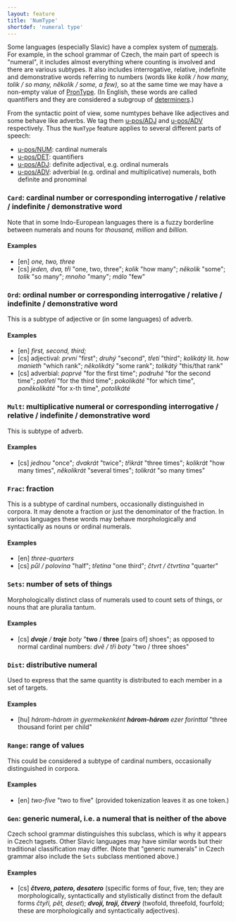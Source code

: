 ```yaml
---
layout: feature
title: 'NumType'
shortdef: 'numeral type'
---
```


Some languages (especially Slavic) have a complex system of
[numerals](u-pos/NUM). For example, in the school grammar of Czech,
the main part of speech is "numeral", it includes almost everything
where counting is involved and there are various subtypes. It also
includes interrogative, relative, indefinite and demonstrative words
referring to numbers (words like _kolik / how many, tolik / so many,
několik / some, a few),_ so at the same time we may have a non-empty
value of [PronType]().  (In English, these words are called
quantifiers and they are considered a subgroup of
[determiners](u-pos/DET).)

From the syntactic point of view, some numtypes behave like adjectives
and some behave like adverbs. We tag them [u-pos/ADJ]() and
[u-pos/ADV]() respectively. Thus the `NumType` feature applies to
several different parts of speech:

* [u-pos/NUM](): cardinal numerals
* [u-pos/DET](): quantifiers
* [u-pos/ADJ](): definite adjectival, e.g. ordinal numerals
* [u-pos/ADV](): adverbial (e.g. ordinal and multiplicative) numerals, both definite and pronominal

### `Card`: cardinal number or corresponding interrogative / relative / indefinite / demonstrative word

Note that in some Indo-European languages there is a fuzzy borderline
between numerals and nouns for _thousand, million_ and _billion._

#### Examples

* [en] _one, two, three_ 
* [cs] _jeden, dva, tři_ "one, two, three"; _kolik_ "how many";
  _několik_ "some"; _tolik_ "so many"; _mnoho_ "many"; _málo_ "few"

### `Ord`: ordinal number or corresponding interrogative / relative / indefinite / demonstrative word

This is a subtype of adjective or (in some languages) of adverb.

#### Examples

* [en] _first, second, third;_ 
* [cs] adjectival: _první_ "first"; _druhý_ "second", _třetí_ "third";
  _kolikátý_ lit. _how manieth_ "which rank"; _několikátý_ "some
  rank"; _tolikátý_ "this/that rank"
* [cs] adverbial: _poprvé_ "for the first time"; _podruhé_ "for the
  second time"; _potřetí_ "for the third time"; _pokolikáté_ "for
  which time", _poněkolikáté_ "for x-th time", _potolikáté_

### `Mult`: multiplicative numeral or corresponding interrogative / relative / indefinite / demonstrative word

This is subtype of adverb.

#### Examples

* [cs] _jednou_ "once"; _dvakrát_ "twice"; _třikrát_ "three times";
  _kolikrát_ "how many times", _několikrát_ "several times";
  _tolikrát_ "so many times"

### `Frac`: fraction

This is a subtype of cardinal numbers, occasionally distinguished in
corpora. It may denote a fraction or just the denominator of the
fraction. In various languages these words may behave morphologically
and syntactically as nouns or ordinal numerals.

#### Examples

* [en] _three-quarters_
* [cs] _půl / polovina_ "half"; _třetina_ "one third"; _čtvrt /
  čtvrtina_ "quarter"

### `Sets`: number of sets of things

Morphologically distinct class of numerals used to count sets of
things, or nouns that are pluralia tantum.

#### Examples

* [cs] _<b>dvoje</b> / <b>troje</b> boty_ "<b>two</b> / <b>three</b>
  [pairs of] shoes"; as opposed to normal cardinal numbers: _dvě / tři
  boty_ "two / three shoes"

### `Dist`: distributive numeral

Used to express that the same quantity is distributed to each member
in a set of targets.

#### Examples

* [hu] _három-három in gyermekenként <b>három-három</b> ezer
  forinttal_ "three thousand forint per child"

### `Range`: range of values

This could be considered a subtype of cardinal numbers, occasionally
distinguished in corpora.

#### Examples

* [en] _two-five_ "two to five" (provided tokenization leaves it as
  one token.)

### `Gen`: generic numeral, i.e. a numeral that is neither of the above

Czech school grammar distinguishes this subclass, which is why it
appears in Czech tagsets. Other Slavic languages may have similar
words but their traditional classification may differ. (Note that
"generic numerals" in Czech grammar also include the `Sets` subclass
mentioned above.)

#### Examples

* [cs] _<b>čtvero, patero, desatero</b>_ (specific forms of four,
  five, ten; they are morphologically, syntactically and stylistically
  distinct from the default forms _čtyři, pět, deset_); _<b>dvojí,
  trojí, čtverý</b>_ (twofold, threefold, fourfold; these are
  morphologically and syntactically adjectives).
